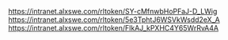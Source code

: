 https://intranet.alxswe.com/rltoken/SY-cMfnwbHoPFaJ-D_LWig
https://intranet.alxswe.com/rltoken/5e3TphtJ6WSVkWsdd2eX_A
https://intranet.alxswe.com/rltoken/FlkAJ_kPXHC4Y65WrRvA4A
